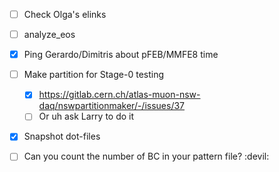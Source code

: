 - [ ] Check Olga's elinks
- [ ] analyze_eos
- [x] Ping Gerardo/Dimitris about pFEB/MMFE8 time
- [ ] Make partition for Stage-0 testing
  - [x] https://gitlab.cern.ch/atlas-muon-nsw-daq/nswpartitionmaker/-/issues/37
  - [ ] Or uh ask Larry to do it
- [x] Snapshot dot-files
- [ ] Can you count the number of BC in your pattern file? :devil:


